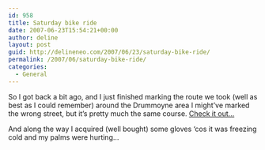 ```yaml
---
id: 958
title: Saturday bike ride
date: 2007-06-23T15:54:21+00:00
author: deline
layout: post
guid: http://delineneo.com/2007/06/23/saturday-bike-ride/
permalink: /2007/06/saturday-bike-ride/
categories:
  - General
---
```

So I got back a bit ago, and I just finished marking the route we took (well as best as I could remember) around the Drummoyne area I might&#8217;ve marked the wrong street, but it&#8217;s pretty much the same course. [Check it out&#8230;](http://maps.google.com.au/maps/ms?ie=UTF8&hl=en&om=1&msa=0&msid=104733161136574679751.00000113570e5d6123c1a&ll=-33.848606,151.137714&spn=0.066436,0.160675&z=13)

And along the way I acquired (well bought) some gloves &#8216;cos it was freezing cold and my palms were hurting&#8230;